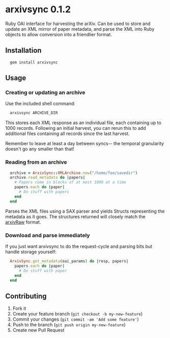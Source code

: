 # arxivsync 0.1.2

Ruby OAI interface for harvesting the arXiv. Can be used to store and update an XML mirror of paper metadata, and parse the XML into Ruby objects to allow conversion into a friendlier format.

## Installation

```
  gem install arxivsync
```

## Usage

### Creating or updating an archive

Use the included shell command:

```bash
  arxivsync ARCHIVE_DIR
```

This stores each XML response as an individual file, each containing up to 1000 records. Following an initial harvest, you can rerun this to add additional files containing all records since the last harvest.

Remember to leave at least a day between syncs-- the temporal granularity doesn't go any smaller than that!

### Reading from an archive

```ruby
  archive = ArxivSync::XMLArchive.new("/home/foo/savedir")
  archive.read_metadata do |papers|
    # Papers come in blocks of at most 1000 at a time
    papers.each do |paper|
      # Do stuff with papers
    end
  end
```

Parses the XML files using a SAX parser and yields Structs representing the metadata as it goes. The structures returned will closely match the [arxivRaw](http://export.arxiv.org/oai2?verb=GetRecord&identifier=oai:arXiv.org:0804.2273&metadataPrefix=arXivRaw) format.

### Download and parse immediately

If you just want arxivsync to do the request-cycle and parsing bits but handle storage yourself:

```ruby
  ArxivSync.get_metadata(oai_params) do |resp, papers|
    papers.each do |paper|
      # Do stuff with paper
    end
  end
```

## Contributing

1. Fork it
2. Create your feature branch (`git checkout -b my-new-feature`)
3. Commit your changes (`git commit -am 'Add some feature'`)
4. Push to the branch (`git push origin my-new-feature`)
5. Create new Pull Request
